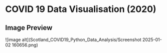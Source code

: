 # COVID 19 Data Visualisation (2020)

## Image Preview
![image alt](Scotland_COVID19_Python_Data_Analysis/Screenshot 2025-01-02 160656.png)



